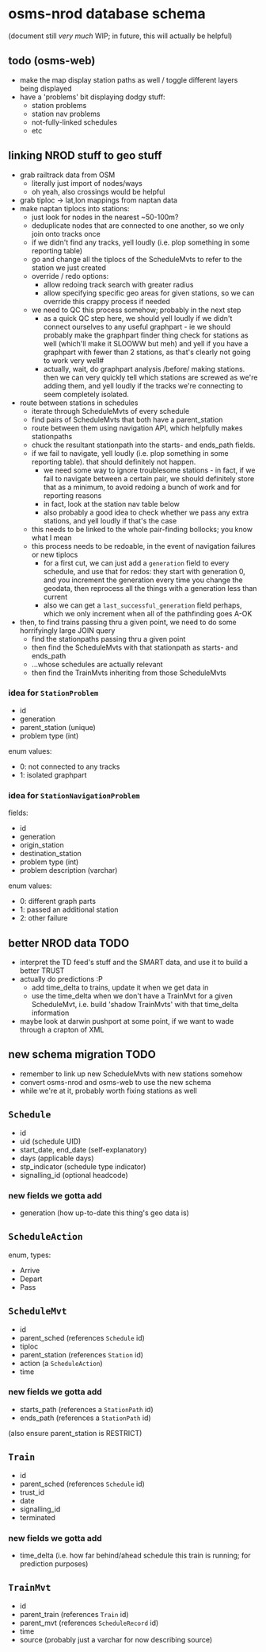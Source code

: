 # osms-nrod database schema

(document still *very much* WIP; in future, this will actually be helpful)

## todo (osms-web)

- make the map display station paths as well / toggle different layers being displayed
- have a 'problems' bit displaying dodgy stuff:
  - station problems
  - station nav problems
  - not-fully-linked schedules
  - etc

## linking NROD stuff to geo stuff

- grab railtrack data from OSM
  - literally just import of nodes/ways
  - oh yeah, also crossings would be helpful
- grab tiploc -> lat,lon mappings from naptan data
- make naptan tiplocs into stations:
  - just look for nodes in the nearest ~50-100m?
  - deduplicate nodes that are connected to one another, so we only join onto tracks once
  - if we didn't find any tracks, yell loudly (i.e. plop something in some reporting table)
  - go and change all the tiplocs of the ScheduleMvts to refer to the station we just created
  - override / redo options:
    - allow redoing track search with greater radius
    - allow specifying specific geo areas for given stations, so we can override this crappy process if needed
  - we need to QC this process somehow; probably in the next step
    - as a quick QC step here, we should yell loudly if we didn't connect ourselves to any useful graphpart - ie
      we should probably make the graphpart finder thing check for stations as well (which'll make it SLOOWW but meh)
      and yell if you have a graphpart with fewer than 2 stations, as that's clearly not going to work very well#
    - actually, wait, do graphpart analysis /before/ making stations. then we can very quickly tell which stations are screwed
      as we're adding them, and yell loudly if the tracks we're connecting to seem completely isolated.
- route between stations in schedules
  - iterate through ScheduleMvts of every schedule
  - find pairs of ScheduleMvts that both have a parent_station
  - route between them using navigation API, which helpfully makes stationpaths
  - chuck the resultant stationpath into the starts- and ends_path fields.
  - if we fail to navigate, yell loudly (i.e. plop something in some reporting table). that should definitely not happen.
    - we need some way to ignore troublesome stations - in fact, if we fail to navigate between a certain pair, we should
      definitely store that as a minimum, to avoid redoing a bunch of work and for reporting reasons
    - in fact, look at the station nav table below
    - also probably a good idea to check whether we pass any extra stations, and yell loudly if that's the case
  - this needs to be linked to the whole pair-finding bollocks; you know what I mean
  - this process needs to be redoable, in the event of navigation failures or new tiplocs
    - for a first cut, we can just add a `generation` field to every schedule, and use that for redos:
      they start with generation 0, and you increment the generation every time you change the geodata, then reprocess all
      the things with a generation less than current
    - also we can get a `last_successful_generation` field perhaps, which we only increment when all of the pathfinding
      goes A-OK
- then, to find trains passing thru a given point, we need to do some horrifyingly large JOIN query
  - find the stationpaths passing thru a given point
  - then find the ScheduleMvts with that stationpath as starts- and ends_path
  - ...whose schedules are actually relevant
  - then find the TrainMvts inheriting from those ScheduleMvts

### idea for `StationProblem`

- id
- generation
- parent_station (unique)
- problem type (int)

enum values:

- 0: not connected to any tracks
- 1: isolated graphpart

### idea for `StationNavigationProblem`

fields:

- id
- generation
- origin_station
- destination_station
- problem type (int)
- problem description (varchar)

enum values:

- 0: different graph parts
- 1: passed an additional station
- 2: other failure

## better NROD data TODO

- interpret the TD feed's stuff and the SMART data, and use it to build a better TRUST
- actually do predictions :P
  - add time_delta to trains, update it when we get data in
  - use the time_delta when we don't have a TrainMvt for a given ScheduleMvt, i.e. build 'shadow TrainMvts'
    with that time_delta information
- maybe look at darwin pushport at some point, if we want to wade through a crapton of XML

## new schema migration TODO

- remember to link up new ScheduleMvts with new stations somehow
- convert osms-nrod and osms-web to use the new schema
- while we're at it, probably worth fixing stations as well

## `Schedule`

- id
- uid (schedule UID)
- start_date, end_date (self-explanatory)
- days (applicable days)
- stp_indicator (schedule type indicator)
- signalling_id (optional headcode)

### new fields we gotta add

- generation (how up-to-date this thing's geo data is)

## `ScheduleAction`

enum, types:

- Arrive
- Depart
- Pass

## `ScheduleMvt`

- id
- parent_sched (references `Schedule` id)
- tiploc
- parent_station (references `Station` id)
- action (a `ScheduleAction`)
- time

### new fields we gotta add

- starts_path (references a `StationPath` id)
- ends_path (references a `StationPath` id)

(also ensure parent_station is RESTRICT)

## `Train`

- id
- parent_sched (references `Schedule` id)
- trust_id
- date
- signalling_id
- terminated

### new fields we gotta add

- time_delta (i.e. how far behind/ahead schedule this train is running; for prediction purposes)

## `TrainMvt`

- id
- parent_train (references `Train` id)
- parent_mvt (references `ScheduleRecord` id)
- time
- source (probably just a varchar for now describing source)

